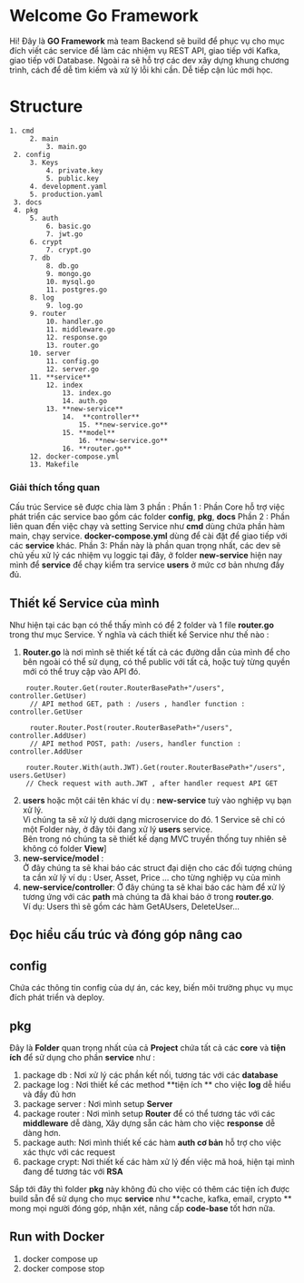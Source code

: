 # Welcome Go Framework 

Hi! Đây là **GO Framework** mà team Backend sẽ build để phục vụ cho mục đích viết các service để làm các nhiệm vụ REST API, giao tiếp với Kafka, giao tiếp với Database. Ngoài ra sẽ hỗ trợ các dev xây dựng khung chương trình, cách để dễ tìm kiếm và xử lý lỗi khi cần. Dễ tiếp cận lúc mới học. 


# Structure

```
1. cmd 
	 2. main
		 3. main.go
 2. config
	 3. Keys
		 4. private.key
		 5. public.key 
	 4. development.yaml 
	 5. production.yaml 
 3. docs
 4. pkg
	 5. auth
		 6. basic.go
		 7. jwt.go
	 6. crypt
		 7. crypt.go
	 7. db
		 8. db.go
		 9. mongo.go
		 10. mysql.go 
		 11. postgres.go 
	 8. log 
		 9. log.go
	 9. router 
		 10. handler.go 
		 11. middleware.go 
		 12. response.go 
		 13. router.go 
	 10. server 
		 11. config.go 
		 12. server.go 
	 11. **service**
		 12. index
			 13. index.go
			 14. auth.go 
		 13. **new-service**
			 14.  **controller**
				 15. **new-service.go**
			 15. **model**
				 16. **new-service.go**
			 16. **router.go**
	 12. docker-compose.yml 
	 13. Makefile 
```

### Giải thích tổng quan 
Cấu trúc Service sẽ được chia làm 3 phần : 
Phần 1 : Phần Core hỗ trợ việc phát triển các service bao gồm các folder **config**, **pkg**, **docs**
Phần 2 : Phần liên quan đến việc chạy và setting Service như **cmd** dùng chứa phần hàm main, chạy service. **docker-compose.yml** dùng để cài đặt để giao tiếp với các **service** khác. 
Phần 3: Phần này là phần quan trọng nhất, các dev sẽ chủ yếu xử lý các nhiệm vụ loggic tại đây, ở folder **new-service** hiện nay mình để **service** để chạy kiểm tra service **users** ở mức cơ bản nhưng đầy đủ. 

## Thiết kế Service của mình 
Như hiện tại các bạn có thể thấy mình có để 2 folder và 1 file **router.go** trong thư mục Service. Ý nghĩa và cách thiết kế Service như thế nào : 

 1. **Router.go** là nơi mình sẽ thiết kế tất cả các đường dẫn của mình để cho bên ngoài có thể sử dụng, có thể public với tất cả, hoặc tuỳ từng quyền mới có thể truy cập vào API đó.  
```
    router.Router.Get(router.RouterBasePath+"/users", controller.GetUser) 
     // API method GET, path : /users , handler function : controller.GetUser 
     
     router.Router.Post(router.RouterBasePath+"/users", controller.AddUser) 
     // API method POST, path: /users, handler function : controller.AddUser 
	
	router.Router.With(auth.JWT).Get(router.RouterBasePath+"/users", users.GetUser)
	// Check request with auth.JWT , after handler request API GET 
```



2. **users** hoặc một cái tên khác ví dụ : **new-service** tuỳ vào nghiệp vụ bạn xử lý. \
Vì chúng ta sẽ xử lý dưới dạng microservice do đó. 1 Service sẽ chỉ có một Folder này, ở đây tôi đang xử lý **users** service. \
Bên trong nó chúng ta sẽ thiết kế dạng MVC truyền thống tuy nhiên sẽ không có folder **View**]
3. **new-service/model** : 	\
Ở đây chúng ta sẽ khai báo các struct đại diện cho các đối tượng chúng ta cần xử lý ví dụ : User, Asset, Price ... cho từng nghiệp vụ của mình 
4. **new-service/controller**: Ở đây chúng ta sẽ khai báo các hàm để xử lý tương ứng với các **path** mà chúng ta đã khai báo ở trong **router.go**. \
Ví dụ: Users thì sẽ gồm các hàm GetAUsers, DeleteUser... 

## Đọc hiểu cấu trúc và đóng góp nâng cao 
## config 
Chứa các thông tin config của dự án, các key, biến môi trường phục vụ mục đích phát triển và deploy. 

## pkg 
Đây là **Folder** quan trọng nhất của cả **Project** chứa tất cả các **core** và **tiện ích** để sử dụng cho phần **service** như : 
1. package db : Nơi xử lý các phần kết nối, tương tác với các **database** 
2. package log : Nơi thiết kế các method **tiện ích ** cho việc **log** dễ hiểu và đầy đủ hơn 
3. package server : Nơi mình setup **Server**
4. package router : Nơi mình setup **Router** để có thể tương tác với các **middleware** dễ dàng, Xây dựng sẵn các hàm cho việc **response** dễ dàng hơn. 
5. package auth: Nơi mình thiết kế các hàm **auth cơ bản** hỗ trợ cho việc xác thực với các request 
6. package crypt: Nơi thiết kế các hàm xử lý đến việc mã hoá, hiện tại mình đang để tương tác với **RSA** 

Sắp tới đây thì folder **pkg** này không đủ cho việc có thêm các tiện ích được build sẵn để sử dụng cho mục **service** như **cache, kafka, email, crypto ** mong mọi người đóng góp, nhận xét, nâng cấp **code-base** tốt hơn nữa. 

## Run with Docker 
1. docker compose up 
2. docker compose stop